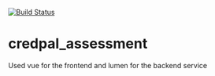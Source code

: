 [![Build Status](https://travis-ci.org/laravel/lumen-framework.svg)](https://travis-ci.org/laravel/lumen-framework)

# credpal_assessment
Used vue for the frontend and lumen for the backend service

